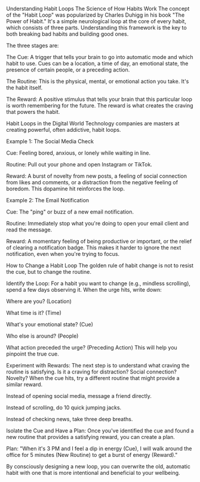 Understanding Habit Loops
The Science of How Habits Work
The concept of the "Habit Loop" was popularized by Charles Duhigg in his book "The Power of Habit." It's a simple neurological loop at the core of every habit, which consists of three parts. Understanding this framework is the key to both breaking bad habits and building good ones.

The three stages are:

The Cue: A trigger that tells your brain to go into automatic mode and which habit to use. Cues can be a location, a time of day, an emotional state, the presence of certain people, or a preceding action.

The Routine: This is the physical, mental, or emotional action you take. It's the habit itself.

The Reward: A positive stimulus that tells your brain that this particular loop is worth remembering for the future. The reward is what creates the craving that powers the habit.

Habit Loops in the Digital World
Technology companies are masters at creating powerful, often addictive, habit loops.

Example 1: The Social Media Check

Cue: Feeling bored, anxious, or lonely while waiting in line.

Routine: Pull out your phone and open Instagram or TikTok.

Reward: A burst of novelty from new posts, a feeling of social connection from likes and comments, or a distraction from the negative feeling of boredom. This dopamine hit reinforces the loop.

Example 2: The Email Notification

Cue: The "ping" or buzz of a new email notification.

Routine: Immediately stop what you're doing to open your email client and read the message.

Reward: A momentary feeling of being productive or important, or the relief of clearing a notification badge. This makes it harder to ignore the next notification, even when you're trying to focus.

How to Change a Habit Loop
The golden rule of habit change is not to resist the cue, but to change the routine.

Identify the Loop: For a habit you want to change (e.g., mindless scrolling), spend a few days observing it. When the urge hits, write down:

Where are you? (Location)

What time is it? (Time)

What's your emotional state? (Cue)

Who else is around? (People)

What action preceded the urge? (Preceding Action)
This will help you pinpoint the true cue.

Experiment with Rewards: The next step is to understand what craving the routine is satisfying. Is it a craving for distraction? Social connection? Novelty? When the cue hits, try a different routine that might provide a similar reward.

Instead of opening social media, message a friend directly.

Instead of scrolling, do 10 quick jumping jacks.

Instead of checking news, take three deep breaths.

Isolate the Cue and Have a Plan: Once you've identified the cue and found a new routine that provides a satisfying reward, you can create a plan.

Plan: "When it's 3 PM and I feel a dip in energy (Cue), I will walk around the office for 5 minutes (New Routine) to get a burst of energy (Reward)."

By consciously designing a new loop, you can overwrite the old, automatic habit with one that is more intentional and beneficial to your wellbeing.